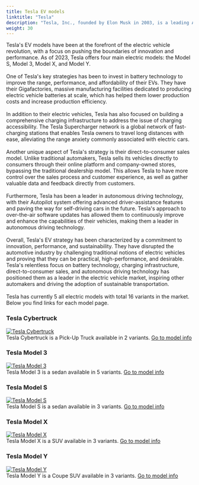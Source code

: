 ```yaml
---
title: Tesla EV models
linktitle: "Tesla"
description: "Tesla, Inc., founded by Elon Musk in 2003, is a leading American electric vehicle (EV) and clean energy company headquartered in Palo Alto, California. Tesla's mission is to accelerate the world's transition to sustainable energy through the production of electric vehicles, renewable energy solutions, and energy storage systems. "
weight: 30
---
```

<!-- markdownlint-disable MD033 -->
<!-- markdownlint-disable MD010 -->
Tesla's EV models have been at the forefront of the electric vehicle revolution, with a focus on pushing the boundaries of innovation and performance. As of 2023, Tesla offers four main electric models: the Model S, Model 3, Model X, and Model Y. <br /><br />One of Tesla's key strategies has been to invest in battery technology to improve the range, performance, and affordability of their EVs. They have their Gigafactories, massive manufacturing facilities dedicated to producing electric vehicle batteries at scale, which has helped them lower production costs and increase production efficiency. <br /><br />In addition to their electric vehicles, Tesla has also focused on building a comprehensive charging infrastructure to address the issue of charging accessibility. The Tesla Supercharger network is a global network of fast-charging stations that enables Tesla owners to travel long distances with ease, alleviating the range anxiety commonly associated with electric cars.<br /><br />Another unique aspect of Tesla's strategy is their direct-to-consumer sales model. Unlike traditional automakers, Tesla sells its vehicles directly to consumers through their online platform and company-owned stores, bypassing the traditional dealership model. This allows Tesla to have more control over the sales process and customer experience, as well as gather valuable data and feedback directly from customers.<br /><br />Furthermore, Tesla has been a leader in autonomous driving technology, with their Autopilot system offering advanced driver-assistance features and paving the way for self-driving cars in the future. Tesla's approach to over-the-air software updates has allowed them to continuously improve and enhance the capabilities of their vehicles, making them a leader in autonomous driving technology.<br /><br />Overall, Tesla's EV strategy has been characterized by a commitment to innovation, performance, and sustainability. They have disrupted the automotive industry by challenging traditional notions of electric vehicles and proving that they can be practical, high-performance, and desirable. Tesla's relentless focus on battery technology, charging infrastructure, direct-to-consumer sales, and autonomous driving technology has positioned them as a leader in the electric vehicle market, inspiring other automakers and driving the adoption of sustainable transportation.<br /><br />Tesla has currently 5 all electric models with total 16 variants in the market. Below you find links for each model page.

<div class="container shadow p-3 mb-5 bg-body-tertiary rounded">
<h3> Tesla Cybertruck</h3>
	<div class="row">
		<div class="col col-12 col-md-6">
			<a href="cybertruck"><img src="https://media.evkx.net/multimedia/models/tesla/cybertruck/cybertruck_cyberbeast/main_1_st.jpg" class="img-fluid" alt="Tesla Cybertruck" ></a>
		</div>
		<div class="col col-12 col-md-6">
Tesla Cybertruck is a Pick-Up Truck available in 2 variants.
<a href="cybertruck">Go to model info</a>
		</div>
	</div>
</div>
<div class="container shadow p-3 mb-5 bg-body-tertiary rounded">
<h3> Tesla Model 3</h3>
	<div class="row">
		<div class="col col-12 col-md-6">
			<a href="model_3"><img src="https://media.evkx.net/multimedia/models/tesla/model_3/model_3_long_range/main_1_st.jpg" class="img-fluid" alt="Tesla Model 3" ></a>
		</div>
		<div class="col col-12 col-md-6">
Tesla Model 3 is a sedan available in 5 variants.
<a href="model_3">Go to model info</a>
		</div>
	</div>
</div>
<div class="container shadow p-3 mb-5 bg-body-tertiary rounded">
<h3> Tesla Model S</h3>
	<div class="row">
		<div class="col col-12 col-md-6">
			<a href="model_s"><img src="https://media.evkx.net/multimedia/models/tesla/model_s/model_s/main_1_st.jpg" class="img-fluid" alt="Tesla Model S" ></a>
		</div>
		<div class="col col-12 col-md-6">
Tesla Model S is a sedan available in 3 variants.
<a href="model_s">Go to model info</a>
		</div>
	</div>
</div>
<div class="container shadow p-3 mb-5 bg-body-tertiary rounded">
<h3> Tesla Model X</h3>
	<div class="row">
		<div class="col col-12 col-md-6">
			<a href="model_x"><img src="https://media.evkx.net/multimedia/models/tesla/model_x/model_x_plaid/main_1_st.jpg" class="img-fluid" alt="Tesla Model X" ></a>
		</div>
		<div class="col col-12 col-md-6">
Tesla Model X is a SUV available in 3 variants.
<a href="model_x">Go to model info</a>
		</div>
	</div>
</div>
<div class="container shadow p-3 mb-5 bg-body-tertiary rounded">
<h3> Tesla Model Y</h3>
	<div class="row">
		<div class="col col-12 col-md-6">
			<a href="model_y"><img src="https://media.evkx.net/multimedia/models/tesla/model_y/model_y_long_range/main_1_st.jpg" class="img-fluid" alt="Tesla Model Y" ></a>
		</div>
		<div class="col col-12 col-md-6">
Tesla Model Y is a Coupe SUV available in 3 variants.
<a href="model_y">Go to model info</a>
		</div>
	</div>
</div>
